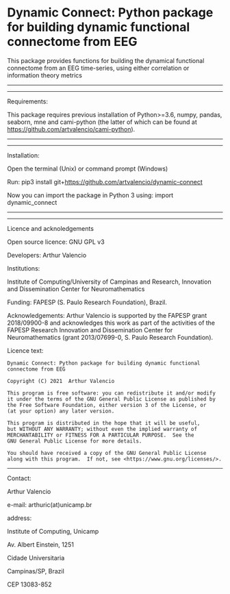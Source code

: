 # Dynamic Connect: Python package for building dynamic functional connectome from EEG

This package provides functions for building the dynamical functional connectome from 
an EEG time-series, using either correlation or information theory metrics

-----------------------------------------------------------------------------
-----------------------------------------------------------------------------

Requirements:

This package requires previous installation of Python>=3.6, numpy, pandas, 
seaborn, mne and cami-python (the latter of which can be found at 
https://github.com/artvalencio/cami-python).

-----------------------------------------------------------------------------
-----------------------------------------------------------------------------
Installation:

Open the terminal (Unix) or command prompt (Windows)

Run: pip3 install git+https://github.com/artvalencio/dynamic-connect

Now you can import the package in Python 3 using: import dynamic_connect

-----------------------------------------------------------------------------

-----------------------------------------------------------------------------

Licence and acknoledgements

Open source licence: GNU GPL v3

Developers: Arthur Valencio

Institutions:
 
Institute of Computing/University of Campinas and Research, Innovation and Dissemination Center for Neuromathematics

Funding: FAPESP (S. Paulo Research Foundation), Brazil.

Acknowledgements: Arthur Valencio is supported by the FAPESP grant 2018/09900-8 and acknowledges this work as part of the activities of the FAPESP Research 	     Innovation and Dissemination Center for Neuromathematics (grant 2013/07699-0, S. Paulo Research Foundation).

Licence text:

    Dynamic Connect: Python package for building dynamic functional connectome from EEG
    
    Copyright (C) 2021  Arthur Valencio

    This program is free software: you can redistribute it and/or modify
    it under the terms of the GNU General Public License as published by
    the Free Software Foundation, either version 3 of the License, or
    (at your option) any later version.

    This program is distributed in the hope that it will be useful,
    but WITHOUT ANY WARRANTY; without even the implied warranty of
    MERCHANTABILITY or FITNESS FOR A PARTICULAR PURPOSE.  See the
    GNU General Public License for more details.

    You should have received a copy of the GNU General Public License
    along with this program.  If not, see <https://www.gnu.org/licenses/>.

-----------------------------------------------------------------------------

Contact:

Arthur Valencio

e-mail: arthuric(at)unicamp.br

address:

Institute of Computing, Unicamp

Av. Albert Einstein, 1251

Cidade Universitaria

Campinas/SP, Brazil

CEP 13083-852 
